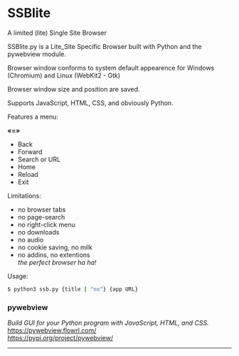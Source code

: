 # SSBlite

A limited (lite) Single Site Browser 

SSBlite.py is a Lite_Site Specific Browser built
with Python and the pywebview module.

Browser window conforms to system default appearence
for Windows (Chromium) and Linux (WebKit2 - Gtk)  

Browser window size and position are saved.

Supports JavaScript, HTML, CSS, and obviously Python.

Features a menu:  
>
__«=»__
- Back
- Forward
- Search or URL
- Home
- Reload
- Exit

Limitations:  
- no browser tabs
- no page-search
- no right-click menu
- no downloads
- no audio
- no cookie saving, no milk
- no addins, no extentions   
_the perfect browser ha ha!_   

Usage:  
>
```bash
$ python3 ssb.py {title | "no"} {app URL}
```

### pywebview
_Build GUI for your Python program with JavaScript, HTML, and CSS._  
https://pywebview.flowrl.com/  
https://pypi.org/project/pywebview/  


---
